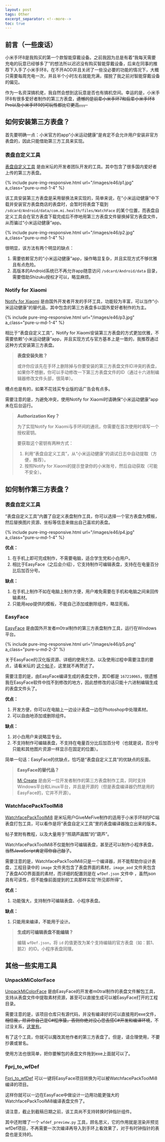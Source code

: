 ```yaml
---
layout: post
tags: Other
excerpt_separator: <!--more-->
toc: true
---
```


## 前言（一些废话）

小米手环8是我购买的第一个款智能穿戴设备。之前我因为总是有着“我每天需要充电的玩意已经够多了”的想法所以迟迟没有购买智能穿戴设备，后来在同事的推荐下入手了小米手环8，在不开AOD并且关闭了一些没必要的功能的情况下，大概只需要每周充电一次，并且半个小时左右就能充满，摆脱了我之前对智能穿戴设备的偏见。

作为一名资深搞机佬，我自然会想到这玩意是否也有搞机空间。幸运的是，小米手环8有很多爱好者制作的第三方表盘，~~遗憾的是前辈小米手环7和后辈小米手环8 Pro以及小米手环9的可玩性都比它更高。。。~~

<!--more-->

## 如何安装第三方表盘？

首先要明确一点：小米官方的app“小米运动健康”是肯定不会允许用户安装非官方表盘的，因此只能借助第三方工具来实现。

### 表盘自定义工具

[表盘自定义工具](https://www.bandbbs.cn/threads/9797/) 是由米坛的开发者团队开发的工具。其中包含了很多国内爱好者上传的第三方表盘。

{% include pure-img-responsive.html url="/images/e46/p1.jpg" a_class="pure-u-md-1-4" %}

该工具安装第三方表盘是采用替换法来实现的，简单来说，在“小米运动健康”中下载并安装官方表盘商店的表盘时，会暂时将表盘下载到 `/sdcard/Android/data/com.mi.health/files/WatchFace` 的某个位置，而表盘自定义工具会在官方表盘下载完成后不停地用第三方表盘文件替换掉官方表盘文件，从而骗过“小米运动健康”app。

{% include pure-img-responsive.html url="/images/e46/p2.jpg" a_class="pure-u-md-1-4" %}

很明显，该方法有两个明显的缺点：

1. 需要依赖官方的“小米运动健康”app，操作略显复杂，并且实现方式不够优雅且有点危险。
2. 高版本的Android系统已不再允许app随意访问 `/sdcard/Android/data` 目录，需要借助Shizuku授权才可以，略显麻烦。

### Notify for Xiaomi

[Notify for Xiaomi](https://play.google.com/store/apps/details?id=com.mc.xiaomi1) 是由国外开发者开发的手环工具，功能较为丰富，可以当作“小米运动健康”的替代品，其中包含的第三方表盘多以国外爱好者制作的为主。

{% include pure-img-responsive.html url="/images/e46/p3.jpg" a_class="pure-u-md-1-4" %}

相比于“表盘自定义工具”，Notify for Xiaomi安装第三方表盘的方式更加优雅，不需要依赖“小米运动健康”app，并且实现方式与官方基本上是一致的，我推荐通过这种方式安装第三方表盘。

> **表盘安装失败？**
> 
> 或许你应该先在手环上删除掉与你要安装的第三方表盘文件ID冲突的表盘，如果你不想删，你可以手动修改一下第三方表盘文件的ID（通过十六进制编辑器修改文件头部，很简单）。

槽点也是有的，如果不花钱买专业版的话广告会有点多。

需要注意的是，为避免冲突，使用Notify for Xiaomi时请确保“小米运动健康”app未在后台运行。

> **Authorization Key？**
> 
> 为了实现Notify for Xiaomi与手环间的通讯，你需要在首次使用时填写一个授权密钥。
> 
> 要获取这个密钥有两种方式：
> 1. 利用“表盘自定义工具”，从“小米运动健康”的调试日志中自动提取（方便，推荐）。
> 2. 按照Notify for Xiaomi的提示登录你的小米账号，然后自动获取（可能不安全）。

## 如何制作第三方表盘？

### 表盘自定义工具

“表盘自定义工具”内置了自定义表盘制作工具，你可以选择一个官方表盘为模板，然后替换图片资源、坐标等信息来做出自己喜欢的表盘。

{% include pure-img-responsive.html url="/images/e46/p4.jpg" a_class="pure-u-md-1-4" %}

**优点：**

1. 在手机上即可完成制作，不需要电脑，适合学生党和小白用户。
2. 相比于EasyFace（之后会介绍），它支持制作可编辑表盘，支持在在电量百分比后加百分号。

**缺点：**

1. 在手机上制作不如在电脑上制作方便，用户难免需要在手机和电脑之间来回传输素材。
2. 只能用app提供的模板，不能自己添加或删除组件，略显死板。

### EasyFace

[EasyFace](https://github.com/m0tral/EasyFace) 是由国外开发者m0tral制作的第三方表盘制作工具，运行在Windows平台。

{% include pure-img-responsive.html url="/images/e46/p5.png" a_class="pure-u-md-2-3" %}

关于EasyFace的汉化版资源、详细的使用方法、以及使用过程中需要注意的要点，请看米坛的 [这个帖子](https://www.bandbbs.cn/threads/7188/)，这里就不再赘述了。

需要注意的是，由EasyFace编译生成的表盘文件，其ID都是 `167210065`，很遗憾我在EasyFace软件中找不到修改的地方，因此想修改的话只能十六进制编辑生成的表盘文件头了。

**优点：**

1. 开发方便，你可以在电脑上一边设计表盘一边在Photoshop中处理素材。
2. 可以自由地添加或删除组件。

**缺点：**

1. 对小白用户来说略显专业。
2. 不支持制作可编辑表盘，不支持在电量百分比后加百分号（也就是说，百分号只能和其他图片资源一样显示在固定的位置）。

简单一句话：EasyFace的优缺点，恰巧是“表盘自定义工具”的优缺点的反面。

> **EasyFace的替代品？**
> 
> [Mi Create](https://github.com/ooflet/Mi-Create) 是由另一位开发者制作的第三方表盘制作工具，同时支持Windows平台和Linux平台，并且是开源的（但是表盘编译器仍然是用的EasyFace的，它并不开源）。

### WatchfacePackToolMi8

[WatchfacePackToolMi8](https://www.bandbbs.cn/threads/6819/) 是米坛用户GiveMeFive制作的适用于小米手环8的PC端表盘打包工具，可以看作是将“表盘自定义工具”里的表盘编译器独立出来的版本。

帖子里附有教程，以及大量用于“照葫芦画瓢”的“葫芦”。

WatchfacePackToolMi8不仅能制作可编辑表盘，甚至还可以制作小程序表盘，~~当然JavaScript肯定得你自己敲了~~。

需要注意的是，WatchfacePackToolMi8只是一个编译器，并不能帮助你设计表盘，工程目录中的 `image` 文件夹包含了表盘界面的素材，`image_aod` 文件夹包含了表盘AOD界面面的素材，而详细的配置则是在 `wfDef.json` 文件中 ，虽然json具有可读性，但不能像前面提到的工具那样实现“所见即所得”。

**优点：**

1. 功能强大，支持制作可编辑表盘、小程序表盘。

**缺点：**

1. 只能用来编译，不能用于设计。

> **生成的可编辑表盘不能编辑？**
> 
> 编辑 `wfDef.json`，将 `id` 的值更改为某个支持编辑的官方表盘（如：鹅1、鹅2）的ID。小程序表盘同理。

## 其他一些实用工具

### UnpackMiColorFace

[UnpackMiColorFace](https://github.com/m0tral/UnpackMiColorFace) 是由EasyFace的开发者m0tral制作的表盘文件解包工具，支持从表盘文件中提取素材资源，甚至可以直接生成可以被EasyFace打开的工程目录。

需要注意的是，该项目仓库只有源代码，并没有编译好的可以直接用的exe文件，~~相信我，除非你自己是C#程序猿，否则你绝对没心思去搭C#开发和编译环境~~，不过没关系，[这里有](https://github.com/ooflet/Mi-Create/blob/main/src/compiler/unpack.exe)。

有了这个工具，你就可以魔改其他作者的第三方表盘了。但是，请合理使用，不要抄袭或冒名。

使用方法也很简单，把你要解包的表盘文件拖到exe上面就可以了。

### Fprj_to_wfDef

[Fprj_to_wfDef](https://github.com/Pzqqt/Fprj_to_wfDef) 可以一键将EasyFace项目转换为可以被WatchfacePackToolMi8编译的项目。

这样你就可以一边在EasyFace中做设计一边用功能更强大的WatchfacePackToolMi8编译表盘文件了。

请注意，截止到截稿日期之前，该工具尚不支持转换时钟指针组件。

其中还附赠了一个 `wfdef_preview.py` 工具，顾名思义，它的作用就是渲染并预览wfDef项目，不再需要一次次编译再导入到手环上看效果了，对于有时钟指针的表盘也是支持的。
